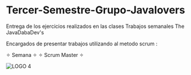 # Tercer-Semestre-Grupo-Javalovers
Entrega de los ejercicios realizados en las clases
Trabajos semanales The JavaDabaDev's

Encargados de presentar trabajos utilizando al metodo scrum :

✧ Semana ✧	✧ Scrum Master ✧


![LOGO 4](https://github.com/CodeSystem2022/Tercer-Semestre-Grupo-Javalovers/assets/112019412/81b9cf41-b756-4394-a8e8-ec9423770176)
